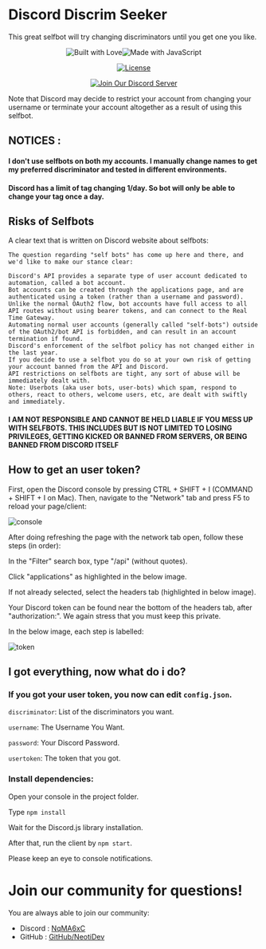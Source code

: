# Discord Discrim Seeker
This great selfbot will try changing discriminators until you get one you like.

<div align="center">

  <p>
<img src="https://forthebadge.com/images/badges/built-with-love.svg" alt="Built with Love"><!--
--><img src="https://forthebadge.com/images/badges/made-with-javascript.svg" alt="Made with JavaScript">
  </p>

<p>
  <a href="https://github.com/NeotiDev/Discord-Discrim-Seeker/blob/master/LICENSE.md"><img src="https://img.shields.io/github/license/NeotiDev/Discord-Discrim-Seeker.svg?style=for-the-badge" alt="License"></a>
  </p>
  
  <p>
    <p>
    <a href="https://discord.gg/NqMA6xC"><img src="https://discordapp.com/api/guilds/478157155279699971/widget.png?style=banner2" alt="Join Our Discord Server"/></a>
  </p>
  </div>

Note that Discord may decide to restrict your account from changing your username or terminate your account altogether as a result of using this selfbot.

## NOTICES : 
#### I don't use selfbots on both my accounts. I manually change names to get my preferred discriminator and tested in different environments.

#### Discord has a limit of tag changing 1/day. So bot will only be able to change your tag once a day.

## Risks of Selfbots
A clear text that is written on Discord website about selfbots:
```
The question regarding "self bots" has come up here and there, and we'd like to make our stance clear:

Discord's API provides a separate type of user account dedicated to automation, called a bot account.
Bot accounts can be created through the applications page, and are authenticated using a token (rather than a username and password).
Unlike the normal OAuth2 flow, bot accounts have full access to all API routes without using bearer tokens, and can connect to the Real Time Gateway.
Automating normal user accounts (generally called "self-bots") outside of the OAuth2/bot API is forbidden, and can result in an account termination if found.
Discord's enforcement of the selfbot policy has not changed either in the last year.
If you decide to use a selfbot you do so at your own risk of getting your account banned from the API and Discord.
API restrictions on selfbots are tight, any sort of abuse will be immediately dealt with.
Note: Userbots (aka user bots, user-bots) which spam, respond to others, react to others, welcome users, etc, are dealt with swiftly and immediately.
```
#### I AM NOT RESPONSIBLE AND CANNOT BE HELD LIABLE IF YOU MESS UP WITH SELFBOTS. THIS INCLUDES BUT IS NOT LIMITED TO LOSING PRIVILEGES, GETTING KICKED OR BANNED FROM SERVERS, OR BEING BANNED FROM DISCORD ITSELF

## How to get an user token?

First, open the Discord console by pressing CTRL + SHIFT + I (COMMAND + SHIFT + I on Mac). Then, navigate to the "Network" tab and press F5 to reload your page/client:

![console](https://discordhelp.net/image/network-refresh.png)

After doing refreshing the page with the network tab open, follow these steps (in order):

In the "Filter" search box, type "/api" (without quotes).

Click "applications" as highlighted in the below image.

If not already selected, select the headers tab (highlighted in below image).

Your Discord token can be found near the bottom of the headers tab, after "authorization:". We again stress that you must keep this private.

In the below image, each step is labelled:

![token](https://discordhelp.net/image/api-search-authorization.png)

## I got everything, now what do i do?

### If you got your user token, you now can edit `config.json`.

`discriminator`: List of the discriminators you want.

`username`: The Username You Want.

`password`: Your Discord Password.

`usertoken`: The token that you got.

### Install dependencies:

Open your console in the project folder.

Type `npm install`

Wait for the Discord.js library installation.

After that, run the client by `npm start`.

Please keep an eye to console notifications.

# Join our community for questions!

You are always able to join our community:

- Discord : [NqMA6xC](https://discord.gg/NqMA6xC)
- GitHub  : [GitHub/NeotiDev](https://github.com/NeotiDev)
